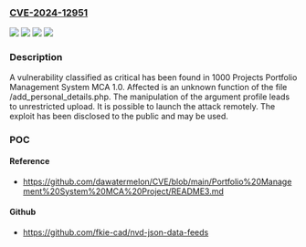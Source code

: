 ### [CVE-2024-12951](https://cve.mitre.org/cgi-bin/cvename.cgi?name=CVE-2024-12951)
![](https://img.shields.io/static/v1?label=Product&message=Portfolio%20Management%20System%20MCA&color=blue)
![](https://img.shields.io/static/v1?label=Version&message=%3D%201.0%20&color=brighgreen)
![](https://img.shields.io/static/v1?label=Vulnerability&message=Improper%20Access%20Controls&color=brighgreen)
![](https://img.shields.io/static/v1?label=Vulnerability&message=Unrestricted%20Upload&color=brighgreen)

### Description

A vulnerability classified as critical has been found in 1000 Projects Portfolio Management System MCA 1.0. Affected is an unknown function of the file /add_personal_details.php. The manipulation of the argument profile leads to unrestricted upload. It is possible to launch the attack remotely. The exploit has been disclosed to the public and may be used.

### POC

#### Reference
- https://github.com/dawatermelon/CVE/blob/main/Portfolio%20Management%20System%20MCA%20Project/README3.md

#### Github
- https://github.com/fkie-cad/nvd-json-data-feeds

